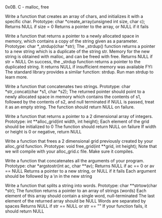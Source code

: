 0x0B. C - malloc, free

Write a function that creates an array of chars, and initializes it with a specific char. Prototype: char *create_array(unsigned int size, char c); Returns NULL if size = 0 Returns a pointer to the array, or NULL if it fails

Write a function that returns a pointer to a newly allocated space in memory, which contains a copy of the string given as a parameter. Prototype: char *_strdup(char *str); The _strdup() function returns a pointer to a new string which is a duplicate of the string str. Memory for the new string is obtained with malloc, and can be freed with free. Returns NULL if str = NULL On success, the _strdup function returns a pointer to the duplicated string. It returns NULL if insufficient memory was available FYI: The standard library provides a similar function: strdup. Run man strdup to learn more.

Write a function that concatenates two strings. Prototype: char *str_concat(char *s1, char *s2); The returned pointer should point to a newly allocated space in memory which contains the contents of s1, followed by the contents of s2, and null terminated if NULL is passed, treat it as an empty string. The function should return NULL on failure.

Write a function that returns a pointer to a 2 dimensional array of integers. Prototype: int **alloc_grid(int width, int height); Each element of the grid should be initialized to 0 The function should return NULL on failure If width or height is 0 or negative, return NULL

Write a function that frees a 2 dimensional grid previously created by your alloc_grid function. Prototype: void free_grid(int **grid, int height); Note that we will compile with your alloc_grid.c file. Make sure it compiles.

Write a function that concatenates all the arguments of your program. Prototype: char *argstostr(int ac, char **av); Returns NULL if ac == 0 or av == NULL Returns a pointer to a new string, or NULL if it fails Each argument should be followed by a \n in the new string

Write a function that splits a string into words. Prototype: char **strtow(char *str); The function returns a pointer to an array of strings (words) Each element of this array should contain a single word, null-terminated The last element of the returned array should be NULL Words are separated by spaces Returns NULL if str == NULL or str == "" If your function fails, it should return NULL